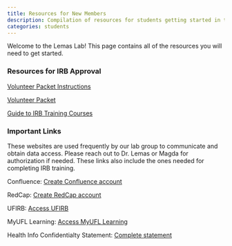 ```yaml
---
title: Resources for New Members
description: Compilation of resources for students getting started in the lab group
categories: students
---
```


Welcome to the Lemas Lab! This page contains all of the resources you will need to get started.

### Resources for IRB Approval

[Volunteer Packet Instructions](https://docs.google.com/document/d/e/2PACX-1vSDdiuWSkUhJGDeWoeAJHMJDeJ9jl7igj2BWthT6bPAkzCg3kq9q8belHp1T6UurlXdgz9-dnuM0Hfd/pub)

[Volunteer Packet](https://drive.google.com/file/d/1c2dVuDJ_YpPMqxroyESLpIssUM9En5VA/view?usp=sharing)

[Guide to IRB Training Courses](https://docs.google.com/document/d/e/2PACX-1vRFcuiaBvXYLLiVWXdaGkNWGUyXP6_DomjaRg2d0yuxBRZDZO6dTEKJlfaQ_A0HzyLXhvcHbNAx62Kp/pub)


### Important Links
These websites are used frequently by our lab group to communicate and obtain data access. Please reach out to Dr. Lemas or Magda for authorization if needed. These links also include the ones needed for completing IRB training.

Confluence: [Create Confluence account](https://bmi.program.ufl.edu/confluence/#all-updates)

RedCap: [Create RedCap account](https://login.ufl.edu/idp/profile/SAML2/Redirect/SSO?execution=e1s1)

UFIRB: [Access UFIRB](https://my.irb.ufl.edu/uflirb/)

MyUFL Learning: [Access MyUFL Learning](https://my.ufl.edu/ps/signon.html)

Health Info Confidentialty Statement: [Complete statement](https://privacy.ufl.edu/uf-health-privacy/confidentiality-statement/registration/)
